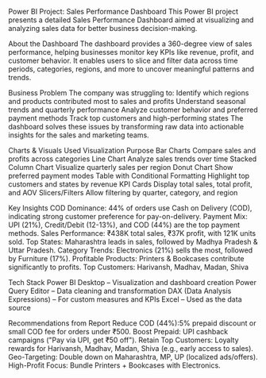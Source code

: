 Power BI Project: Sales Performance Dashboard
This Power BI project presents a detailed Sales Performance Dashboard aimed at visualizing and analyzing sales data for better business decision-making.

About the Dashboard
The dashboard provides a 360-degree view of sales performance, helping businesses monitor key KPIs like revenue, profit, and customer behavior. It enables users to slice and filter data across time periods, categories, regions, and more to uncover meaningful patterns and trends.

Business Problem
The company was struggling to:
Identify which regions and products contributed most to sales and profits
Understand seasonal trends and quarterly performance
Analyze customer behavior and preferred payment methods
Track top customers and high-performing states
The dashboard solves these issues by transforming raw data into actionable insights for the sales and marketing teams.

Charts & Visuals Used
Visualization	                                Purpose
Bar Charts	                                  Compare sales and profits across categories
Line Chart	                                  Analyze sales trends over time
Stacked Column Chart	                        Visualize quarterly sales per region
Donut Chart	                                  Show preferred payment modes
Table with Conditional Formatting           	Highlight top customers and states by revenue
KPI Cards	Display                             total sales, total profit, and AOV
Slicers/Filters                             	Allow filtering by quarter, category, and region

Key Insights
COD Dominance: 44% of orders use Cash on Delivery (COD), indicating strong customer preference for pay-on-delivery.
Payment Mix: UPI (21%), Credit/Debit (12-13%), and COD (44%) are the top payment methods.
Sales Performance: ₹438K total sales, ₹37K profit, with 121K units sold.
Top States: Maharashtra leads in sales, followed by Madhya Pradesh & Uttar Pradesh.
Category Trends: Electronics (21%) sells the most, followed by Furniture (17%).
Profitable Products: Printers & Bookcases contribute significantly to profits.
Top Customers: Harivansh, Madhav, Madan, Shiva 

Tech Stack
Power BI Desktop – Visualization and dashboard creation
Power Query Editor – Data cleaning and transformation
DAX (Data Analysis Expressions) – For custom measures and KPIs
Excel – Used as the data source

Recommendations from Report
Reduce COD (44%):5% prepaid discount or small COD fee for orders under ₹500.
Boost Prepaid: UPI cashback campaigns ("Pay via UPI, get ₹50 off").
Retain Top Customers: Loyalty rewards for  Harivansh, Madhav, Madan, Shiva (e.g., early access to sales).
Geo-Targeting: Double down on Maharashtra, MP, UP (localized ads/offers).
High-Profit Focus: Bundle Printers + Bookcases with Electronics.

